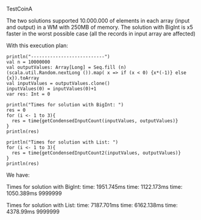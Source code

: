TestCoinA

The two solutions supported 10.000.000 of elements in each array (input and output) in a WM with 250MB of memory.
The solution with BigInt is x5 faster in the worst possible case (all the records in input array are affected)

With this execution plan:

    println("---------------------------")
    val n = 10000000
    val outputValues: Array[Long] = Seq.fill (n)(scala.util.Random.nextLong ()).map( x => if (x < 0) {x*(-1)} else {x}).toArray
    val inputValues = outputValues.clone()
    inputValues(0) = inputValues(0)+1
    var res: Int = 0

    println("Times for solution with BigInt: ")
    res = 0
    for (i <- 1 to 3){
      res = time{getCondensedInputCount(inputValues, outputValues)}
    }
    println(res)

    println("Times for solution with List: ")
    for (i <- 1 to 3){
      res = time{getCondensedInputCount2(inputValues, outputValues)}
    }
    println(res)
    
We have:

Times for solution with BigInt: 
time: 1951.745ms
time: 1122.173ms
time: 1050.389ms
9999999


Times for solution with List: 
time: 7187.701ms
time: 6162.138ms
time: 4378.99ms
9999999
